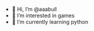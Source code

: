 - 👋 Hi, I’m @aaabull
- 👀 I’m interested in games
- 🌱 I’m currently learning python

<!---
aaabull/aaabull is a ✨ special ✨ repository because its `README.md` (this file) appears on your GitHub profile.
You can click the Preview link to take a look at your changes.
--->
